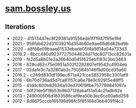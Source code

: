 # [sam.bossley.us](https://sam.bossley.us)

## Iterations

* 2022 - 41513447ec8f29381a91556ede1f7f947f95e19d
* 2021 - 956fab622d31039216d354b60e9ae66d6d82bd9b
* 2020 - a8f66e09baae61533ebade05f4a9814a04a733d3
* 2019.2 - 8bcc480d92377275044624d71dc80713cc82631a
* 2019 - fe2d5a8b01e2a26640d045f625eb1183c3bb3463
* 2018 - 628cd62c75e0951a502f2282807ef9542c4904eb
* 2017 - 02dafe3c7a3280ab2c7505845146f9d00cd35a60
* 2016.2 - c249d830df199ec871a421cce5852958c3301af9
* 2016 - 6b70d736ad5d7ca81157ca6e78e9c92915e48ff5
* 2015 - 41ddc800b82636a03ed70619fbe757789841097a
* 2014 - 50f21de5f19b53b9b07126abaf51a54c2fadb62e
* 2013 - 249000506d1803586caf9ea50b3ec6cc60a6d258
* 2012 - 8d6675cccb165198d98fc5f85168d3bb4091f4c2
